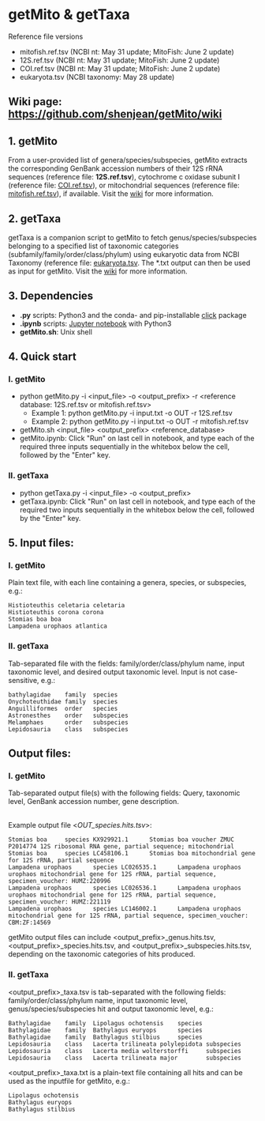 # getMito & getTaxa
Reference file versions
- mitofish.ref.tsv (NCBI nt: May 31 update; MitoFish: June 2 update)
- 12S.ref.tsv (NCBI nt: May 31 update; MitoFish: June 2 update)
- COI.ref.tsv (NCBI nt: May 31 update; MitoFish: June 2 update)
- eukaryota.tsv (NCBI taxonomy: May 28 update)


## Wiki page: https://github.com/shenjean/getMito/wiki
## 1. getMito
From a user-provided list of genera/species/subspecies, getMito extracts the corresponding GenBank accession numbers of their 12S rRNA sequences (reference file: <b>12S.ref.tsv</b>), cytochrome c oxidase subunit I (reference file: [COI.ref.tsv](https://drive.google.com/file/d/1ms-dj_CEqAGWzKKabAOkLePa9ZJgtCnw/view?usp=sharing)), or mitochondrial sequences (reference file: [mitofish.ref.tsv](https://drive.google.com/file/d/1mTDxmwfCGd1aHFAz2dkRoA-KHflmZbHL/view?usp=sharing)), if available.  Visit the [wiki](https://github.com/shenjean/getMito/wiki) for more information.

## 2. getTaxa
getTaxa is a companion script to getMito to fetch genus/species/subspecies belonging to a specified list of taxonomic categories (subfamily/family/order/class/phylum) using eukaryotic data from NCBI Taxonomy (reference file: [eukaryota.tsv](https://drive.google.com/file/d/1n3OtSwu6hC1DWXo6TJhZb9KL-yMma3ck/view?usp=sharing). The *.txt output can then be used as input for getMito. Visit the [wiki](https://github.com/shenjean/getMito/wiki) for more information.

## 3. Dependencies
- <b>.py</b> scripts: Python3 and the conda- and pip-installable [click](http://click.pocoo.org/5/) package
- <b>.ipynb</b> scripts: [Jupyter notebook](https://jupyter.org/) with Python3
- <b>getMito.sh</b>: Unix shell

## 4. Quick start
### I. getMito
 - python getMito.py -i <input_file> -o <output_prefix> -r <reference database: 12S.ref.tsv or mitofish.ref.tsv>
    - Example 1: python getMito.py -i input.txt -o OUT -r 12S.ref.tsv
    - Example 2: python getMito.py -i input.txt -o OUT -r mitofish.ref.tsv
 - getMito.sh <input_file> <output_prefix> <reference_database>
 - getMito.ipynb: Click "Run" on last cell in notebook, and type each of the required three inputs sequentially in the whitebox below the cell, followed by the "Enter" key.

### II. getTaxa
 - python getTaxa.py -i <input_file> -o <output_prefix> 
 - getTaxa.ipynb: Click "Run" on last cell in notebook, and type each of the required two inputs sequentially in the whitebox below the cell, followed by the "Enter" key.
 

## 5. Input files:
### I. getMito
Plain text file, with each line containing a genera, species, or subspecies, e.g.:
```
Histioteuthis celetaria celetaria
Histioteuthis corona corona
Stomias boa boa
Lampadena urophaos atlantica
```
### II. getTaxa
Tab-separated file with the fields: family/order/class/phylum name, input taxonomic level, and desired output taxonomic level. 
Input is not case-sensitive, e.g.:
```
bathylagidae    family  species
Onychoteuthidae family  species
Anguilliformes  order   species
Astronesthes    order   subspecies
Melamphaes      order   subspecies
Lepidosauria    class   subspecies
```
## Output files:
### I. getMito
Tab-separated output file(s) with the following fields: Query, taxonomic level, GenBank accession number, gene description. 

<br>Example output file <<i>OUT_species.hits.tsv</i>>:
```
Stomias boa     species KX929921.1      Stomias boa voucher ZMUC P2014774 12S ribosomal RNA gene, partial sequence; mitochondrial
Stomias boa     species LC458106.1      Stomias boa mitochondrial gene for 12S rRNA, partial sequence
Lampadena urophaos      species LC026535.1      Lampadena urophaos urophaos mitochondrial gene for 12S rRNA, partial sequence, specimen_voucher: HUMZ:220996
Lampadena urophaos      species LC026536.1      Lampadena urophaos urophaos mitochondrial gene for 12S rRNA, partial sequence, specimen_voucher: HUMZ:221119
Lampadena urophaos      species LC146002.1      Lampadena urophaos mitochondrial gene for 12S rRNA, partial sequence, specimen_voucher: CBM:ZF:14569
```
getMito output files can include <output_prefix>_genus.hits.tsv, <output_prefix>_species.hits.tsv, and <output_prefix>_subspecies.hits.tsv, depending on the taxonomic categories of hits produced.

### II. getTaxa 
<output_prefix>_taxa.tsv is tab-separated with the following fields: family/order/class/phylum name, input taxonomic level, genus/species/subspecies hit and output taxonomic level, e.g.:
```
Bathylagidae    family  Lipolagus ochotensis    species
Bathylagidae    family  Bathylagus euryops      species
Bathylagidae    family  Bathylagus stilbius     species
Lepidosauria    class   Lacerta trilineata polylepidota subspecies
Lepidosauria    class   Lacerta media wolterstorffi     subspecies
Lepidosauria    class   Lacerta trilineata major        subspecies
```
<output_prefix>_taxa.txt is a plain-text file containing all hits and can be used as the inputfile for getMito, e.g.:
```
Lipolagus ochotensis
Bathylagus euryops
Bathylagus stilbius
```
